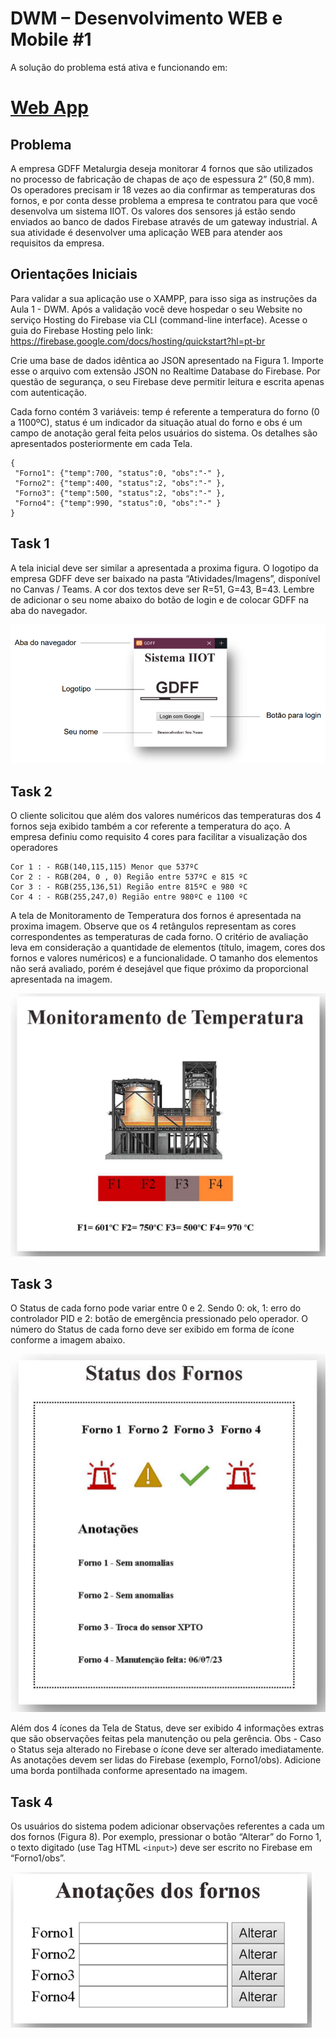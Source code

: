 # DWM – Desenvolvimento WEB e Mobile #1

A solução do problema está ativa e funcionando em:
# [Web App](https://dwm-atividade1-1f86b.web.app/)

## Problema
A empresa GDFF Metalurgia deseja monitorar 4 fornos que são utilizados no processo de fabricação de chapas de aço de espessura 2” (50,8 mm). Os operadores precisam ir 18 vezes ao dia confirmar as temperaturas dos fornos, e por conta desse problema a empresa te contratou para que você desenvolva um sistema IIOT. Os valores dos sensores já estão sendo enviados ao banco de dados Firebase através de um gateway industrial. A sua atividade é desenvolver uma aplicação WEB para atender aos requisitos da empresa. 

## Orientações Iniciais
Para validar a sua aplicação use o XAMPP, para isso siga as instruções da Aula 1 - DWM. Após a validação você deve hospedar o seu Website no serviço Hosting do Firebase via CLI (command-line interface). Acesse o guia do Firebase Hosting pelo link: https://firebase.google.com/docs/hosting/quickstart?hl=pt-br

Crie uma base de dados idêntica ao JSON apresentado na Figura 1. Importe esse o arquivo com extensão JSON no Realtime Database do Firebase. Por questão de segurança, o seu Firebase deve permitir leitura e escrita apenas com autenticação. 

Cada forno contém 3 variáveis: temp é referente a temperatura do forno (0 a 1100ºC), status é um indicador da situação atual do forno e obs é um campo de anotação geral feita pelos usuários do sistema. Os detalhes são apresentados posteriormente em cada Tela.

```
{
 "Forno1": {"temp":700, "status":0, "obs":"-" }, 
 "Forno2": {"temp":400, "status":2, "obs":"-" }, 
 "Forno3": {"temp":500, "status":2, "obs":"-" }, 
 "Forno4": {"temp":990, "status":0, "obs":"-" } 
} 
```
## Task 1

A tela inicial deve ser similar a apresentada a proxima figura. O logotipo da empresa GDFF deve ser baixado na pasta “Atividades/Imagens”, disponível no Canvas / Teams. A cor dos textos deve ser R=51, G=43, B=43. Lembre de adicionar o seu nome abaixo do botão de login e de colocar GDFF na aba do navegador. 

![Task1](public/assets/images/readme-task1.png)

## Task 2 

O cliente solicitou que além dos valores numéricos das temperaturas dos 4 fornos seja exibido também a cor  referente a temperatura do aço. A empresa definiu como requisito 4 cores para facilitar a visualização dos operadores
```
Cor 1 : - RGB(140,115,115) Menor que 537ºC 
Cor 2 : - RGB(204, 0 , 0) Região entre 537ºC e 815 ºC 
Cor 3 : - RGB(255,136,51) Região entre 815ºC e 980 ºC 
Cor 4 : - RGB(255,247,0) Região entre 980ºC e 1100 ºC
```

A tela de Monitoramento de Temperatura dos fornos é apresentada na proxima imagem. Observe que os 4 retângulos representam as cores correspondentes as temperaturas de cada forno. O critério de avaliação leva em consideração a quantidade de elementos (título, imagem, cores dos fornos e valores numéricos) e a funcionalidade. O tamanho dos elementos não será avaliado, porém é desejável que fique próximo da proporcional apresentada na imagem. 

![Task2](public/assets/images/readme-task2.png)

## Task 3 

O Status de cada forno pode variar entre 0 e 2. Sendo 0: ok, 1: erro do controlador PID e 2: botão de emergência 
pressionado pelo operador. O número do Status de cada forno deve ser exibido em forma de ícone conforme 
a imagem abaixo. 

![Task3](public/assets/images/readme-task3.png)

Além dos 4 ícones da Tela de Status, deve ser exibido 4 informações extras que são observações feitas pela manutenção ou pela gerência. Obs - Caso o Status seja alterado no Firebase o ícone deve ser alterado imediatamente. As anotações devem ser lidas do Firebase (exemplo, Forno1/obs). Adicione uma borda pontilhada conforme apresentado na imagem.
## Task 4

Os usuários do sistema podem adicionar observações referentes a cada um dos fornos (Figura 8). Por exemplo, pressionar o botão “Alterar” do Forno 1, o texto digitado (use Tag HTML `<input>`) deve ser escrito no Firebase em “Forno1/obs”. 

![Task4](public/assets/images/readme-task4.png)


